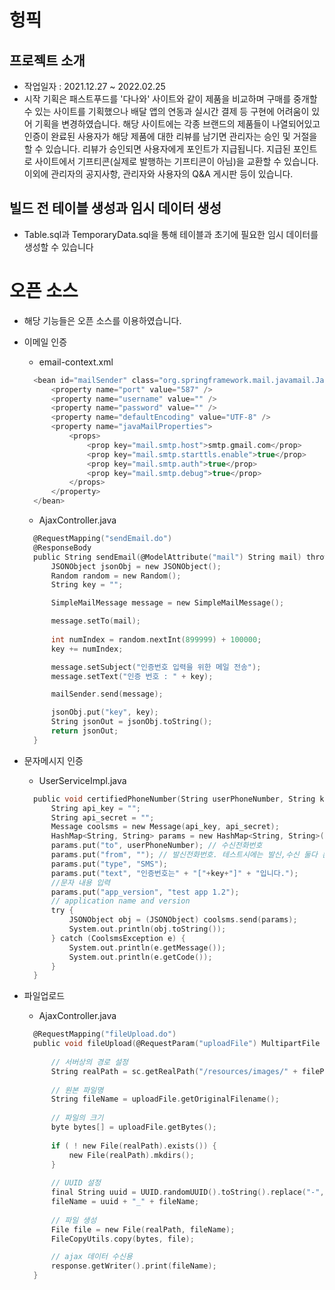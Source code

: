 # 헝픽
## 프로젝트 소개
* 작업일자 : 2021.12.27 ~ 2022.02.25
* 시작 기획은 패스트푸드를 '다나와' 사이트와 같이 제품을 비교하며 구매를 중개할 수 있는 사이트를 기획했으나 배달 앱의 연동과 실시간 결제 등 구현에 어려움이 있어 기획을 변경하였습니다. 해당 사이트에는 각종 브랜드의 제품들이 나열되어있고 인증이 완료된 사용자가 해당 제품에 대한 리뷰를 남기면 관리자는 승인 및 거절을 할 수 있습니다. 리뷰가 승인되면 사용자에게 포인트가 지급됩니다. 지급된 포인트로 사이트에서 기프티콘(실제로 발행하는 기프티콘이 아님)을 교환할 수 있습니다. 이외에 관리자의 공지사항, 관리자와 사용자의 Q&A 게시판 등이 있습니다.
## 빌드 전 테이블 생성과 임시 데이터 생성
* Table.sql과 TemporaryData.sql을 통해 테이블과 초기에 필요한 임시 데이터를 생성할 수 있습니다
# 오픈 소스
* 해당 기능들은 오픈 소스를 이용하였습니다.

* 이메일 인증
  * email-context.xml
  ```c
	<bean id="mailSender" class="org.springframework.mail.javamail.JavaMailSenderImpl">
        <property name="port" value="587" />
        <property name="username" value="" />
        <property name="password" value="" />
        <property name="defaultEncoding" value="UTF-8" />
        <property name="javaMailProperties">
            <props>
            	<prop key="mail.smtp.host">smtp.gmail.com</prop>
                <prop key="mail.smtp.starttls.enable">true</prop>
                <prop key="mail.smtp.auth">true</prop>
                <prop key="mail.smtp.debug">true</prop>
            </props>
        </property>
    </bean>
   ```
  * AjaxController.java
  ```c
	@RequestMapping("sendEmail.do")
	@ResponseBody
	public String sendEmail(@ModelAttribute("mail") String mail) throws Exception {
		JSONObject jsonObj = new JSONObject();
		Random random = new Random();
		String key = "";

		SimpleMailMessage message = new SimpleMailMessage();

		message.setTo(mail);
		
		int numIndex = random.nextInt(899999) + 100000;
		key += numIndex;

		message.setSubject("인증번호 입력을 위한 메일 전송");
		message.setText("인증 번호 : " + key);

		mailSender.send(message);

		jsonObj.put("key", key);
		String jsonOut = jsonObj.toString();
		return jsonOut;
	}
	```
* 문자메시지 인증
  * UserServiceImpl.java
  ```c
	public void certifiedPhoneNumber(String userPhoneNumber, String key) { 
		String api_key = ""; 
		String api_secret = "";
		Message coolsms = new Message(api_key, api_secret); 
		HashMap<String, String> params = new HashMap<String, String>(); 
		params.put("to", userPhoneNumber); // 수신전화번호 
		params.put("from", ""); // 발신전화번호. 테스트시에는 발신,수신 둘다 본인 번호로 하면 됨 
		params.put("type", "SMS"); 
		params.put("text", "인증번호는" + "["+key+"]" + "입니다."); 
		//문자 내용 입력 
		params.put("app_version", "test app 1.2"); 
		// application name and version 
		try { 
			JSONObject obj = (JSONObject) coolsms.send(params);
			System.out.println(obj.toString()); 
		} catch (CoolsmsException e) { 
			System.out.println(e.getMessage()); 
			System.out.println(e.getCode()); 
		} 
	}
	```
* 파일업로드
  * AjaxController.java
  ```c
	@RequestMapping("fileUpload.do")
	public void fileUpload(@RequestParam("uploadFile") MultipartFile uploadFile, @RequestParam("filePath") String filePath, HttpServletResponse response) throws IOException {
		
		// 서버상의 경로 설정
		String realPath = sc.getRealPath("/resources/images/" + filePath);
		
		// 원본 파일명
		String fileName = uploadFile.getOriginalFilename();
		
		// 파일의 크기
		byte bytes[] = uploadFile.getBytes();
		
        if ( ! new File(realPath).exists()) {
            new File(realPath).mkdirs();
        }
		
		// UUID 설정
		final String uuid = UUID.randomUUID().toString().replace("-", "");
		fileName = uuid + "_" + fileName;
		
		// 파일 생성
		File file = new File(realPath, fileName);
		FileCopyUtils.copy(bytes, file);

		// ajax 데이터 수신용
		response.getWriter().print(fileName);
	}
```
